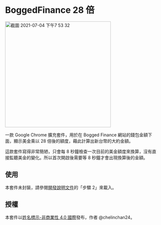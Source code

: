 # BoggedFinance 28 倍
<img width="344" alt="截圖 2021-07-04 下午7 53 32" src="https://user-images.githubusercontent.com/16677586/124383914-89b55400-dd01-11eb-9d47-6b26d2dee2ff.png">

一款 Google Chrome 擴充套件，用於在 Bogged Finance 網站的錢包金額下面，顯示美金乘以 28 倍後的額度，藉此計算出新台幣的大約金額。

這款套件寫得非常簡陋，只會每 8 秒鐘檢查一次目前的美金額度來換算，沒有直接監聽美金的變化。所以首次開啟後需要等 8 秒鐘才會出現換算後的金額。

## 使用
本套件未封裝，請參閱[開發說明文件](https://support.google.com/chrome/a/answer/2714278?hl=zh-Hant)的「步驟 2」來載入。

## 授權
本套件以[姓名標示-非商業性 4.0 國際](https://creativecommons.org/licenses/by-nc/4.0/deed.zh_TW)發布，作者 @chelinchan24。

